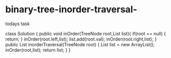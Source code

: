 # binary-tree-inorder-traversal-
todays task

class Solution {
    public void inOrder(TreeNode root,List<Integer> list){
        if(root == null) {
        return;
        }
        inOrder(root.left,list);
        list.add(root.val);
        inOrder(root.right,list);
    }
    public List<Integer> inorderTraversal(TreeNode root) {
        List<Integer> list = new ArrayList<Integer>();
        inOrder(root,list);
        return list;
    }
}

